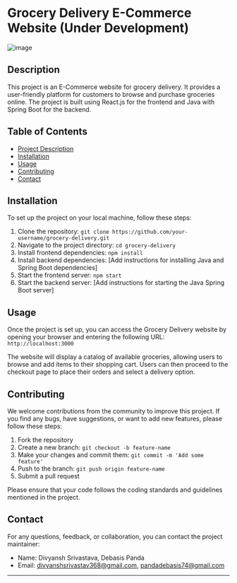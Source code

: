 # Grocery Delivery E-Commerce Website (Under Development)
![image](https://github.com/Divyansh-001/eKirana/assets/82533210/70db53dc-7d8a-4dec-81f2-4037227ec6fa)


## Description

This project is an E-Commerce website for grocery delivery. It provides a user-friendly platform for customers to browse and purchase groceries online. The project is built using React.js for the frontend and Java with Spring Boot for the backend.

## Table of Contents

- [Project Description](#project-description)
- [Installation](#installation)
- [Usage](#usage)
- [Contributing](#contributing)
- [Contact](#contact)

## Installation

To set up the project on your local machine, follow these steps:

1. Clone the repository: `git clone https://github.com/your-username/grocery-delivery.git`
2. Navigate to the project directory: `cd grocery-delivery`
3. Install frontend dependencies: `npm install`
4. Install backend dependencies: [Add instructions for installing Java and Spring Boot dependencies]
5. Start the frontend server: `npm start`
6. Start the backend server: [Add instructions for starting the Java Spring Boot server]

## Usage

Once the project is set up, you can access the Grocery Delivery website by opening your browser and entering the following URL: `http://localhost:3000`

The website will display a catalog of available groceries, allowing users to browse and add items to their shopping cart. Users can then proceed to the checkout page to place their orders and select a delivery option.

## Contributing

We welcome contributions from the community to improve this project. If you find any bugs, have suggestions, or want to add new features, please follow these steps:

1. Fork the repository
2. Create a new branch: `git checkout -b feature-name`
3. Make your changes and commit them: `git commit -m 'Add some feature'`
4. Push to the branch: `git push origin feature-name`
5. Submit a pull request

Please ensure that your code follows the coding standards and guidelines mentioned in the project.


## Contact

For any questions, feedback, or collaboration, you can contact the project maintainer:

- Name: Divyansh Srivastava, Debasis Panda
- Email: divyanshsrivastav368@gmail.com, pandadebasis74@gmail.com

---
